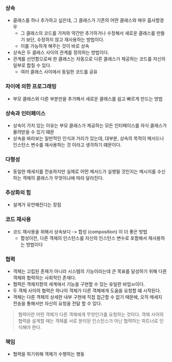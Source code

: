 ### 상속
- 클래스를 하나 추가하고 싶은데, 그 클래스가 기존의 어떤 클래스와 매우 흡사할경우
  - 그 클래스의 코드를 가져와 약간만 추가하거나 수정해서 새로운 클래스를 만들기 보단, 수정하지 않고 재사용하는 방법이다.
  - 이를 가능하게 해주는 것이 바로 상속
- 상속은 두 클래스 사이의 관계를 정의하는 방법이다.
- 관계를 선언함으로써 한 클래스는 자동으로 다른 클래스가 제공하는 코드를 자신의 일부로 합칠 수 있다.
    - 여러 클래스 사이에서 동일한 코드를 공유

### 차이에 의한 프로그래밍
- 부모 클래스와 다른 부분만을 추가해서 새로운 클래스를 쉽고 빠르게 만드는 방법

### 상속과 인터페이스
- 상속이 가치 있는 이유는 부모 클래스가 제공하는 모든 인터페이스를 자식 클래스가 물려받을 수 있기 떄문
- 상속을 바라보는 일반적인 인식과 거리가 있는데, 대부분, 상속의 목적이 메서드나 인스턴스 변수를 재사용하는 것 이라고 생각하기 떄문이다.

### 다형성
- 동일한 메세지를 전송하지만 실제로 어떤 메서드가 실행될 것인지는 메시지를 수신하는 객체의 클래스가 무엇이냐에 따라 달라진다.

### 추상화의 힘
- 설계가 유연해진다는 장점

### 코드 재사용
- 코드 재사용을 위해서 상속보다 -> 합성 (composition) 이 더 좋은 방법
  - 합성이란, 다른 객체의 인스턴스를 자신의 인스턴스 변수로 포함해서 재사용하는 방법이다

### 협력
- 객체는 고립된 존재가 아니라 시스템의 기능이라는데 큰 목표를 달성하기 위해 다른 객체와 협력하는 사회적인 존재다.
- 협력은 객체지향의 세계에서 기능을 구현할 수 있는 유일한 바업ㅂ이다.
- 두 객체 사이의 협력은 하나의 객체가 다른 객체에게 도움을 요청할 떄 시작된다.
- 객체는 다른 객체의 상세한 내부 구현에 직접 접근할 수 없기 때문에, 오직 메세지 전송을 통해서만 자신의 요청을 전달 할 수 있다.
> 협력이란 어떤 객체가 다른 객체에게 무엇인가를 요청하는 것이다.
> 객체 사이의 협력을 설계할 때는 객체를 서로 분리된 인스턴스가 아닌 협력하는 파트너로 인식해야 한다.

### 책임
- 협력을 하기위해 객체가 수행하는 행동